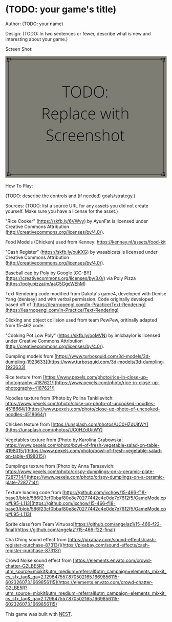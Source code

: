 # (TODO: your game's title)

Author: (TODO: your name)

Design: (TODO: In two sentences or fewer, describe what is new and interesting about your game.)

Screen Shot:

![Screen Shot](screenshot.png)

How To Play:

(TODO: describe the controls and (if needed) goals/strategy.)

Sources: (TODO: list a source URL for any assets you did not create yourself. Make sure you have a license for the asset.)

"Rice Cooker" (https://skfb.ly/6VWvy) by AyunFat is licensed under Creative Commons Attribution (http://creativecommons.org/licenses/by/4.0/).

Food Models (Chicken) used from Kenney: https://kenney.nl/assets/food-kit

"Cash Register" (https://skfb.ly/ouKXG) by wasabicats is licensed under Creative Commons Attribution (http://creativecommons.org/licenses/by/4.0/).

Baseball cap by Poly by Google [CC-BY] (https://creativecommons.org/licenses/by/3.0/) via Poly Pizza (https://poly.pizza/m/aaC5GgcWEhM)

Text Rendering code modified from Dakota's game4, developed with Denise Yang (denisey) and with
verbal permission. Code originally developed based off of
[https://learnopengl.com/In-Practice/Text-Rendering](https://learnopengl.com/In-Practice/Text-Rendering)

Clicking and object collision used from team PewPew, oritinally adapted from 15-462 code.

"Cooking Pot Low Poly" (https://skfb.ly/ooMVN) by imlcbaylor is licensed under Creative Commons Attribution (http://creativecommons.org/licenses/by/4.0/).

Dumpling models from [https://www.turbosquid.com/3d-models/3d-dumpling-1923633](https://www.turbosquid.com/3d-models/3d-dumpling-1923633)

Rice texture from [https://www.pexels.com/photo/rice-in-close-up-photography-4187621/](https://www.pexels.com/photo/rice-in-close-up-photography-4187621/)

Noodles texture from [Photo by Polina Tankilevitch: https://www.pexels.com/photo/close-up-photo-of-uncooked-noodles-4518664/](https://www.pexels.com/photo/close-up-photo-of-uncooked-noodles-4518664/)

Chicken texture from [https://unsplash.com/photos/UC0HZdUitWY](https://unsplash.com/photos/UC0HZdUitWY)

Vegetables texture from [Photo by Karolina Grabowska: https://www.pexels.com/photo/bowl-of-fresh-vegetable-salad-on-table-4198015/](https://www.pexels.com/photo/bowl-of-fresh-vegetable-salad-on-table-4198015/)

Dumplings texture from [Photo by Anna Tarazevich: https://www.pexels.com/photo/crispy-dumplings-on-a-ceramic-plate-7287714/](https://www.pexels.com/photo/crispy-dumplings-on-a-ceramic-plate-7287714/)

Texture loading code from [https://github.com/ixchow/15-466-f18-base3/blob/586f23cf0bbaf80e8e70277442c4e0de7e7612f5/GameMode.cpp#L95-L113](https://github.com/ixchow/15-466-f18-base3/blob/586f23cf0bbaf80e8e70277442c4e0de7e7612f5/GameMode.cpp#L95-L113)

Sprite class from Team Virtuoso[https://github.com/angelaz1/15-466-f22-final](https://github.com/angelaz1/15-466-f22-final)

Cha Ching sound effect from [https://pixabay.com/sound-effects/cash-register-purchase-87313/](https://pixabay.com/sound-effects/cash-register-purchase-87313/)

Crowd Noise sound effect from [https://elements.envato.com/crowd-chatter-G2LBE5R?utm_source=mixkit&utm_medium=referral&utm_campaign=elements_mixkit_cs_sfx_tag&_ga=2.129647557.870502165.1669856115-602326073.1669856115](https://elements.envato.com/crowd-chatter-G2LBE5R?utm_source=mixkit&utm_medium=referral&utm_campaign=elements_mixkit_cs_sfx_tag&_ga=2.129647557.870502165.1669856115-602326073.1669856115)

This game was built with [NEST](NEST.md).

